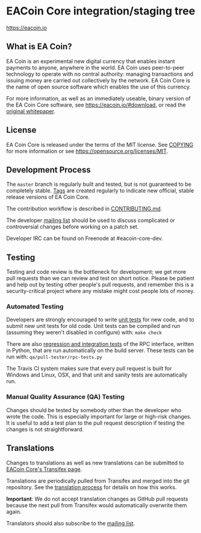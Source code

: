 EACoin Core integration/staging tree
=====================================

https://eacoin.io

What is EA Coin?
----------------

EA Coin is an experimental new digital currency that enables instant payments to
anyone, anywhere in the world. EA Coin uses peer-to-peer technology to operate
with no central authority: managing transactions and issuing money are carried
out collectively by the network. EA Coin Core is the name of open source
software which enables the use of this currency.

For more information, as well as an immediately useable, binary version of
the EA Coin Core software, see https://eacoin.io/#download, or read the
[original whitepaper](https://eacoin.io/#whitepaper).

License
-------

EA Coin Core is released under the terms of the MIT license. See [COPYING](COPYING) for more
information or see https://opensource.org/licenses/MIT.

Development Process
-------------------

The `master` branch is regularly built and tested, but is not guaranteed to be
completely stable. [Tags](https://github.com/eacoin-project/eacore/tags) are created
regularly to indicate new official, stable release versions of EA Coin Core.

The contribution workflow is described in [CONTRIBUTING.md](CONTRIBUTING.md).

The developer [mailing list](#)
should be used to discuss complicated or controversial changes before working
on a patch set.

Developer IRC can be found on Freenode at #eacoin-core-dev.

Testing
-------

Testing and code review is the bottleneck for development; we get more pull
requests than we can review and test on short notice. Please be patient and help out by testing
other people's pull requests, and remember this is a security-critical project where any mistake might cost people
lots of money.

### Automated Testing

Developers are strongly encouraged to write [unit tests](/doc/unit-tests.md) for new code, and to
submit new unit tests for old code. Unit tests can be compiled and run
(assuming they weren't disabled in configure) with: `make check`

There are also [regression and integration tests](/qa) of the RPC interface, written
in Python, that are run automatically on the build server.
These tests can be run with: `qa/pull-tester/rpc-tests.py`

The Travis CI system makes sure that every pull request is built for Windows
and Linux, OSX, and that unit and sanity tests are automatically run.

### Manual Quality Assurance (QA) Testing

Changes should be tested by somebody other than the developer who wrote the
code. This is especially important for large or high-risk changes. It is useful
to add a test plan to the pull request description if testing the changes is
not straightforward.

Translations
------------

Changes to translations as well as new translations can be submitted to
[EACoin Core's Transifex page](#).

Translations are periodically pulled from Transifex and merged into the git repository. See the
[translation process](doc/translation_process.md) for details on how this works.

**Important**: We do not accept translation changes as GitHub pull requests because the next
pull from Transifex would automatically overwrite them again.

Translators should also subscribe to the [mailing list](#).